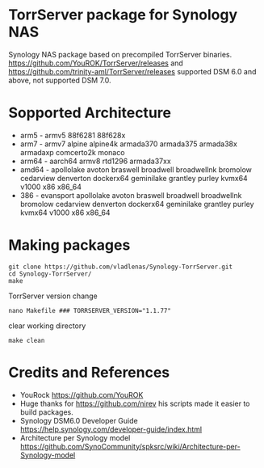 # TorrServer package for Synology NAS
Synology NAS package based on precompiled TorrServer binaries.
https://github.com/YouROK/TorrServer/releases and https://github.com/trinity-aml/TorrServer/releases
supported DSM 6.0 and above, not supported DSM 7.0.

# Sopported Architecture
* arm5 - armv5 88f6281 88f628x
* arm7 - armv7 alpine alpine4k armada370 armada375 armada38x armadaxp comcerto2k monaco
* arm64 - aarch64 armv8 rtd1296 armada37xx
* amd64 - apollolake avoton braswell broadwell broadwellnk bromolow cedarview denverton dockerx64 geminilake grantley purley kvmx64 v1000 x86 x86_64
* 386 - evansport apollolake avoton braswell broadwell broadwellnk bromolow cedarview denverton dockerx64 geminilake grantley purley kvmx64 v1000 x86 x86_64

# Making packages
```
git clone https://github.com/vladlenas/Synology-TorrServer.git
cd Synology-TorrServer/
make
```
TorrServer version change
```
nano Makefile ### TORRSERVER_VERSION="1.1.77"
```
clear working directory
```
make clean
```
# Credits and References
* YouRock https://github.com/YouROK
* Huge thanks for https://github.com/nirev his scripts made it easier to build packages.
* Synology DSM6.0 Developer Guide https://help.synology.com/developer-guide/index.html
* Architecture per Synology model https://github.com/SynoCommunity/spksrc/wiki/Architecture-per-Synology-model
